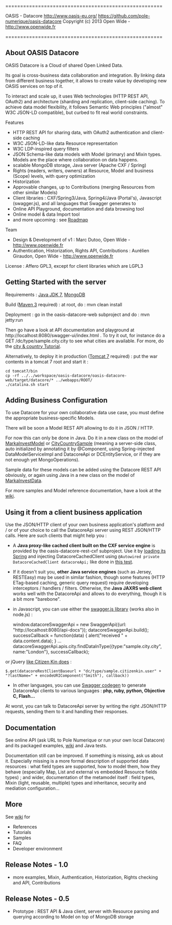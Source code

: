 =====================================================

OASIS - Datacore
http://www.oasis-eu.org/
https://github.com/pole-numerique/oasis-datacore
Copyright (c) 2013 Open Wide - http://www.openwide.fr

=====================================================


About OASIS Datacore
--------------------

OASIS Datacore is a Cloud of shared Open Linked Data.

Its goal is cross-business data collaboration and integration. By linking data from different business together, it allows to create value by developing new OASIS services on top of it.

To interact and scale up, it uses Web technologies (HTTP REST API, OAuth2) and architecture (sharding and replication, client-side caching).
To achieve data model flexibility, it follows Semantic Web principles ("almost" W3C JSON-LD compatible), but curbed to fit real world constraints.

Features
   * HTTP REST API for sharing data, with OAuth2 authentication and client-side caching
   * W3C JSON-LD-like data Resource representation
   * W3C LDP-inspired query filters
   * JSON Schema-like data models with Model (primary) and Mixin types. Models are the place where collaboration on data happens.
   * scalable MongoDB storage, Java server (Apache CXF / Spring)
   * Rights (readers, writers, owners) at Resource, Model and business (Scope) levels, with query optimization
   * Historization
   * Approvable changes, up to Contributions (merging Resources from other similar Models)
   * Client libraries : CXF/Spring3/Java, Spring4/Java (Portal's), Javascript (swagger.js), and all languages that Swagger generates to
   * Online API Playground, documentation and data browsing tool
   * Online model & data Import tool
   * and more upcoming : see [Roadmap](https://github.com/pole-numerique/oasis-datacore/issues)

Team
   * Design & Development of v1 : Marc Dutoo, Open Wide - http://www.openwide.fr
   * Authentication, Historization, Rights API, Contributions : Aurélien Giraudon, Open Wide - http://www.openwide.fr

License : Affero GPL3, except for client libraries which are LGPL3


Getting Started with the server
-------------------------------

Requirements : [Java JDK 7](http://www.oracle.com/technetwork/java/javase/downloads/jdk7-downloads-1880260.html), [MongoDB](http://docs.mongodb.org/manual/installation/)

Build ([Maven 3](http://maven.apache.org/download.cgi) required) : at root, do : mvn clean install

Deployment : go in the oasis-datacore-web subproject and do : mvn jetty:run

Then go have a look at API documentation and playground at http://localhost:8080/swagger-ui/index.html . To try it out, for instance do a GET /dc/type/sample.city.city to see what cities are available. For more, do the [city & country Tutorial](https://github.com/pole-numerique/oasis-datacore/wiki/Tutorial---city-&-country).

Alternatively, to deploy it in production ([Tomcat 7](http://tomcat.apache.org/download-70.cgi) required) : put the war contents in a tomcat 7 root and start it :

    cd tomcat7/bin
    cp -rf ../../workspace/oasis-datacore/oasis-datacore-web/target/datacore/* ../webapps/ROOT/
    ./catalina.sh start


Adding Business Configuration
-----------------------------

To use Datacore for your own collaborative data use case, you must define the appropriate business-specific Models.

There will be soon a Model REST API allowing to do it in JSON / HTTP.

For now this can only be done in Java. Do it in a new class on the model of [MarkaInvestModel](https://github.com/pole-numerique/oasis-datacore/blob/master/oasis-datacore-core/src/main/java/org/oasis/datacore/core/sample/MarkaInvestModel.java) or [CityCountrySample](https://github.com/pole-numerique/oasis-datacore/blob/master/oasis-datacore-core/src/main/java/org/oasis/datacore/core/sample/CityCountrySample.java) (meaning a server-side class, auto initialized by annotating it by @Component, using Spring-injected DataModelServiceImpl and DatacoreApi or DCEntityService, or if they are not enough yet MongoOperations).

Sample data for these models can be added using the Datacore REST API obviously, or again using Java in a new class on the model of [MarkaInvestData](https://github.com/pole-numerique/oasis-datacore/blob/master/oasis-datacore-core/src/main/java/org/oasis/datacore/core/sample/MarkaInvestData.java).

For more samples and Model reference documentation, have a look at the [wiki](https://github.com/pole-numerique/oasis-datacore/wiki).


Using it from a client business application
-------------------------------------------

Use the JSON/HTTP client of your own business application's platform and / or of your choice to call the DatacoreApi server using REST JSON/HTTP calls. Here are such clients that might help you :

- A **Java proxy-like cached client built on the CXF service engine** is provided by the oasis-datacore-rest-cxf subproject. Use it by [loading its Spring](https://github.com/pole-numerique/oasis-datacore/blob/master/oasis-datacore-rest-cxf/src/main/resources/oasis-datacore-rest-client-context.xml) and injecting DatacoreCachedClient using ```@Autowired private DatacoreCachedClient datacoreApi;``` like done in [this test](https://github.com/pole-numerique/oasis-datacore/blob/master/oasis-datacore-rest-cxf/src/test/java/org/oasis/datacore/rest/api/client/DatacoreApiCXFClientTest.java).

- If it doesn't suit you, **other Java service engines** (such as Jersey, RESTEasy) may be used in similar fashion, though some features (HTTP ETag-based caching, generic query request) require developing interceptors / handlers / filters. Otherwise, the **Java JAXRS web client** works well with the DatacoreApi and allows to do everything, though it is a bit more "barebone".

- in Javascript, you can use either the [swagger.js library](https://github.com/wordnik/swagger-js) (works also in node.js) :

    window.datacoreSwaggerApi = new SwaggerApi({url: "http://localhost:8080/api-docs"});
    datacoreSwaggerApi.build();
    successCallback = function(data) { alert("received " + data.content.data); }
    ...
    datacoreSwaggerApi.apis.city.findDataInType({type:"sample.city.city", name:"London"},  successCallback);

or jQuery [like Citizen Kin does](https://github.com/pole-numerique/oasis-gru/blob/master/oasis-gru-parent/oasis-gru-webapps/oasis-gru-webapps-back/src/main/webapp/WEB-INF/jsp/permissions.jsp) :

    $.get(datacoreRestClientBaseurl + "dc/type/sample.citizenkin.user" + "?lastName=" + encodeURIComponent("Smith"), callback))

- In other languages, you can use [Swagger codegen](https://github.com/wordnik/swagger-codegen) to generate DatacoreApi clients to various languages : **php, ruby, python, Objective C, Flash...**

At worst, you can talk to DatacoreApi server by writing the right JSON/HTTP requests, sending them to it and handling their responses.


Documentation
--------------

See online API (ask URL to Pole Numerique or run your own local Datacore) and its packaged examples, [wiki](https://github.com/pole-numerique/oasis-datacore/wiki) and Java tests.

Documentation still can be improved. If something is missing, ask us about it. Especially missing is a more formal description of supported data resources : what field types are supported, how to model them, how they behave (especially Map, List and external vs embedded Resource fields types) ; and wider, documentation of the metamodel itself : field types, Mixin (light, reusable, multiple) types and inheritance, security and mediation configuration...


More
----
See [wiki](https://github.com/pole-numerique/oasis-datacore/wiki) for
* References
* Tutorials
* Samples
* FAQ
* Developer environment


Release Notes - 1.0
-------------------
* more examples, Mixin, Authentication, Historization, Rights checking and API, Contributions


Release Notes - 0.5
-------------------
* Prototype : REST API & Java client, server with Resource parsing and querying according to Model on top of MongoDB storage


